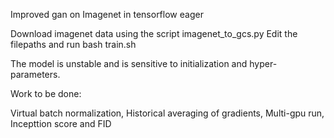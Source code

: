 Improved gan on Imagenet in tensorflow eager

Download imagenet data using the script imagenet_to_gcs.py
Edit the filepaths and run bash train.sh

The model is unstable and is sensitive to initialization and hyper-parameters. 

Work to be done:

Virtual batch normalization, Historical averaging of gradients, Multi-gpu run, Incepttion score and FID
